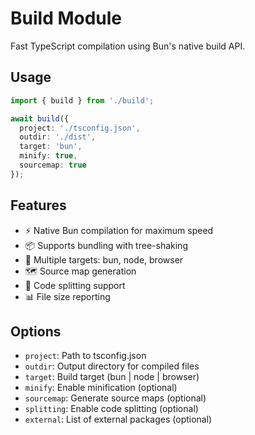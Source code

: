 # Build Module

Fast TypeScript compilation using Bun's native build API.

## Usage

```typescript
import { build } from './build';

await build({
  project: './tsconfig.json',
  outdir: './dist',
  target: 'bun',
  minify: true,
  sourcemap: true
});
```

## Features

- ⚡ Native Bun compilation for maximum speed
- 📦 Supports bundling with tree-shaking
- 🎯 Multiple targets: bun, node, browser
- 🗺️ Source map generation
- 🔄 Code splitting support
- 📊 File size reporting

## Options

- `project`: Path to tsconfig.json
- `outdir`: Output directory for compiled files
- `target`: Build target (bun | node | browser)
- `minify`: Enable minification (optional)
- `sourcemap`: Generate source maps (optional)
- `splitting`: Enable code splitting (optional)
- `external`: List of external packages (optional)